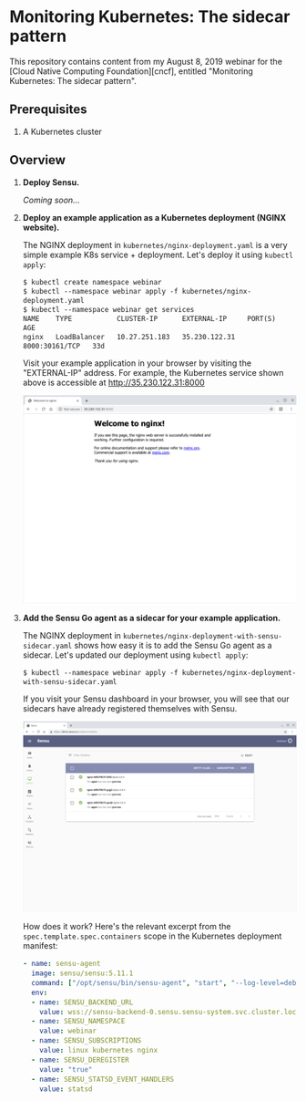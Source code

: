 # Monitoring Kubernetes: The sidecar pattern

This repository contains content from my August 8, 2019 webinar for the [Cloud
Native Computing Foundation][cncf], entitled "Monitoring Kubernetes: The sidecar
pattern".

## Prerequisites

1. A Kubernetes cluster

## Overview

1. **Deploy Sensu.**

   _Coming soon..._

2. **Deploy an example application as a Kubernetes deployment (NGINX website).**

   The NGINX deployment in `kubernetes/nginx-deployment.yaml` is a very simple
   example K8s service + deployment. Let's deploy it using `kubectl apply`:

   ```
   $ kubectl create namespace webinar
   $ kubectl --namespace webinar apply -f kubernetes/nginx-deployment.yaml
   $ kubectl --namespace webinar get services
   NAME    TYPE           CLUSTER-IP      EXTERNAL-IP     PORT(S)          AGE
   nginx   LoadBalancer   10.27.251.183   35.230.122.31   8000:30161/TCP   33d
   ```

   Visit your example application in your browser by visiting the "EXTERNAL-IP"
   address. For example, the Kubernetes service shown above is accessible at
   http://35.230.122.31:8000

   ![](/files/example-nginx-screenshot.png)

3. **Add the Sensu Go agent as a sidecar for your example application.**

   The NGINX deployment in `kubernetes/nginx-deployment-with-sensu-sidecar.yaml`
   shows how easy it is to add the Sensu Go agent as a sidecar. Let's updated
   our deployment using `kubectl apply`:

   ```shell
   $ kubectl --namespace webinar apply -f kubernetes/nginx-deployment-with-sensu-sidecar.yaml
   ```

   If you visit your Sensu dashboard in your browser, you will see that our
   sidecars have already registered themselves with Sensu.

   ![](/files/sensu-dashboard.png)

   How does it work? Here's the relevant excerpt from the `spec.template.spec.containers`
   scope in the Kubernetes deployment manifest:

   ```yaml
   - name: sensu-agent
     image: sensu/sensu:5.11.1
     command: ["/opt/sensu/bin/sensu-agent", "start", "--log-level=debug", "--insecure-skip-tls-verify", "--keepalive-interval=5", "--keepalive-timeout=10"]
     env:
     - name: SENSU_BACKEND_URL
       value: wss://sensu-backend-0.sensu.sensu-system.svc.cluster.local:8081 wss://sensu-backend-1.sensu.sensu-system.svc.cluster.local:8081 wss://sensu-backend-2.sensu.sensu-system.svc.cluster.local:8081
     - name: SENSU_NAMESPACE
       value: webinar
     - name: SENSU_SUBSCRIPTIONS
       value: linux kubernetes nginx
     - name: SENSU_DEREGISTER
       value: "true"
     - name: SENSU_STATSD_EVENT_HANDLERS
       value: statsd
   ```

